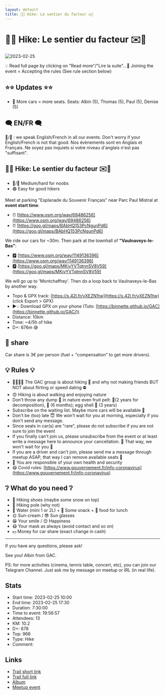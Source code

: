 ```yaml
---
layout: default
title: 🥾🔵 Hike: Le sentier du facteur ✉️📯
---
```


# 🥾🔵 Hike: Le sentier du facteur ✉️📯

![2023-02-25](../img/orig/2023-02-25.jpg)

💡 Read full page by clicking on "Read more"/"Lire la suite"...💜
Joining the event = Accepting the rules (See rule section below)

##  ⭐⭐ Updates ⭐⭐ 

* 📅 More cars = more seats. Seats: Albin (5), Thomas (5), Paul (5), Denise (5)

##  🗨️ EN/FR 🗨️ 
🦅/🐓 : we speak English/French in all our events. Don't worry if your English/French is not that good. Nos évènements sont en Anglais et Français. Ne soyez pas inquiets si votre niveau d'anglais n'est pas "suffisant".

##  🥾🔵 Hike: Le sentier du facteur ✉️📯 

* 🔵/🔴 Medium/hard for noobs
* 🟢 Easy for good hikers

Meet at parking "Esplanade du Souvenir Français" near Parc Paul Mistral at **event start time**:

* ⏰ [https://www.osm.org/way/69486256](https://www.osm.org/way/69486256)
* ⏰ [https://goo.gl/maps/BAbHQ153PcNgunPd6](https://goo.gl/maps/BAbHQ153PcNgunPd6)

We ride our cars for \~30m. Then park at the townhall of **"Vaulnaveys-le-Bas"**:

* 🅿️ [https://www.osm.org/way/1149136396](https://www.osm.org/way/1149136396)
* 🅿️ [https://goo.gl/maps/MKivYVTqtnnSV8V59](https://goo.gl/maps/MKivYVTqtnnSV8V59)

We will go up to 'Montchaffrey'. Then do a loop back to Vaulnaveys-le-Bas by another way.

* Topo & GPX track: [https://s.42l.fr/yXEZN1tw](https://s.42l.fr/yXEZN1tw) (click Export > GPX)
* ▶💡 Download GPX on your phone (Tuto: [https://binnette.github.io/GAC](https://binnette.github.io/GAC/))
* Distance: 10km
* Time: \~4/5h of hike
* D+: 676m 😅

##  🚗 share 
Car share is 3€ per person (fuel + "compensation" to get more drivers).

##  💡 Rules 💡 

* 🚶‍♀️🚶‍♂️ The GAC group is about hiking 🥾 and why not making friends BUT NOT about flirting or speed dating ⛔
* 😍 Hiking is about walking and enjoying nature
* Don't throw any dump 🚮 in nature even fruit pelt: 🍌(2 years for decomposition), 🍊 (6 months); egg shell 🥚 (3 years)
* Subscribe on the waiting list. Maybe more cars will be available 🚗
* Don't be (too) late 😇 We won't wait for you at morning, especially if you don't send any message.
* Since seats in car(s) are "rare", please do not subscribe if you are not sure to join the event
* If you finally can't join us, please unsubscribe from the event or at least write a message here to announce your cancellation. 💜 That way, we won't wait for you 💜
* If you are a driver and can't join, please send me a message through meetup ASAP, that way I can remove available seats 🚗
* 💟 You are responsible of your own health and security
* 😷 Covid rules: [https://www.gouvernement.fr/info-coronavirus](https://www.gouvernement.fr/info-coronavirus)

##  ❔ What do you need ❔ 

* 🥾 Hiking shoes (maybe some snow on top)
* 🥢 Hiking pole (why not)
* 🧃 Water (mini 1 or 2L) + 🍫 Some snack + 🥗 food for lunch
* 🌞 Sun-cream / 😎 Sun glasses
* 😁 Your smile / 😊 Happiness
* 😷 Your mask as always (avoid contact and so on)
* 💵 Money for car share (exact change in cash)

***

If you have any questions, please ask!

See you! Albin from GAC.

PS: for more activities (cinema, tennis table, concert, etc), you can join our Telegram Channel. Just ask me by message on meetup or IRL (in real life).

## Stats

- Start time: 2023-02-25 10:00
- End time: 2023-02-25 17:30
- Duration: 7:30:00
- Time to event: 19:56:57
- Attendees: 13
- KM: 10.2
- D+: 678
- Top: 966
- Type: Hike
- Comment: 

## Links

- [Trail short link](https://s.42l.fr/yXEZN1tw)
- [Trail full link]()
- [Album](https://binnette.github.io/GacImg2023/2023-02-25-🥾🔵-Hike-Le-sentier-du-facteur-✉️📯.html)
- [Meetup event](https://www.meetup.com/grenoble-adventure-club-english-french/events/291840686/)
